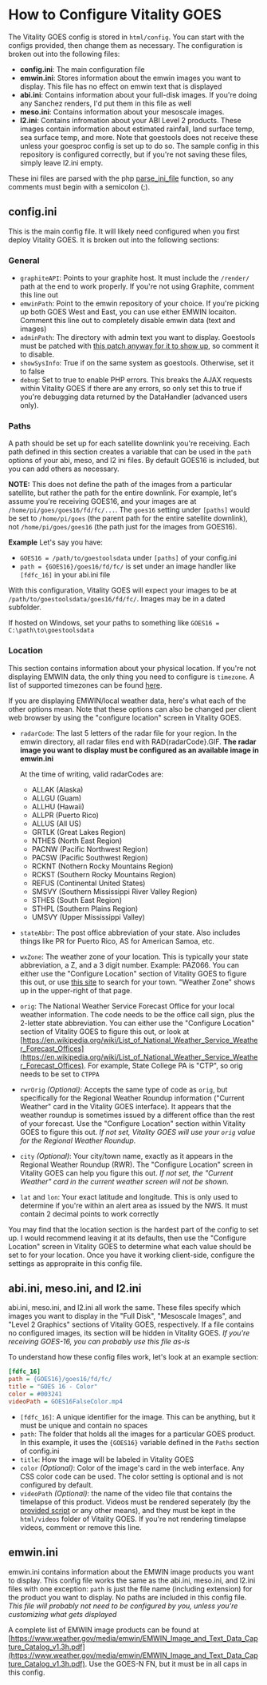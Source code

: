 # How to Configure Vitality GOES

The Vitality GOES config is stored in `html/config`. You can start with the configs provided, then change them as necessary. The configuration is broken out into the following files:

* **config.ini**: The main configuration file
* **emwin.ini**: Stores information about the emwin images you want to display. This file has no effect on emwin text that is displayed
* **abi.ini**: Contains information about your full-disk images. If you're doing any Sanchez renders, I'd put them in this file as well
* **meso.ini**: Contains information about your mesoscale images.
* **l2.ini**: Contains infromation about your ABI Level 2 products. These images contain information about estimated rainfall, land surface temp, sea surface temp, and more. Note that goestools does not receive these unless your goesproc config is set up to do so. The sample config in this repository is configured correctly, but if you're not saving these files, simply leave l2.ini empty.

These ini files are parsed with the php [parse_ini_file](https://www.php.net/manual/en/function.parse-ini-file.php) function, so any comments must begin with a semicolon (;).

## config.ini

This is the main config file. It will likely need configured when you first deploy Vitality GOES. It is broken out into the following sections:

### General
* `graphiteAPI`: Points to your graphite host. It must include the `/render/` path at the end to work properly. If you're not using Graphite, comment this line out
* `emwinPath`: Point to the emwin repository of your choice. If you're picking up both GOES West and East, you can use either EMWIN locaiton. Comment this line out to completely disable emwin data (text and images)
* `adminPath`: The directory with admin text you want to display. Goestools must be patched with [this patch anyway for it to show up](https://github.com/pietern/goestools/pull/105/files), so comment it to disable.
* `showSysInfo`: True if on the same system as goestools. Otherwise, set it to false
* `debug`: Set to true to enable PHP errors. This breaks the AJAX requests within Vitality GOES if there are any errors, so only set this to true if you're debugging data returned by the DataHandler (advanced users only).

### Paths
A path should be set up for each satellite downlink you're receiving. Each path defined in this section creates a variable that can be used in the `path` options of your abi, meso, and l2 ini files. By default GOES16 is included, but you can add others as necessary.

**NOTE:** This does not define the path of the images from a particular satellite, but rather the path for the entire downlink. For example, let's assume you're receiving GOES16, and your images are at `/home/pi/goes/goes16/fd/fc/...`. The `goes16` setting under `[paths]` would be set to `/home/pi/goes` (the parent path for the entire satellite downlink), not `/home/pi/goes/goes16` (the path just for the images from GOES16).

**Example** Let's say you have:
- `GOES16 = /path/to/goestoolsdata` under `[paths]` of your config.ini
- `path = {GOES16}/goes16/fd/fc/` is set under an image handler like `[fdfc_16]` in your abi.ini file

With this configuration, Vitality GOES will expect your images to be at `/path/to/goestoolsdata/goes16/fd/fc/`. Images may be in a dated subfolder.

If hosted on Windows, set your paths to something like `GOES16 = C:\path\to\goestoolsdata`

### Location
This section contains information about your physical location. If you're not displaying EMWIN data, the only thing you need to configure is `timezone`. A list of supported timezones can be found [here](https://www.php.net/manual/en/timezones.php).

If you are displaying EMWIN/local weather data, here's what each of the other options mean. Note that these options can also be changed per client web browser by using the "configure location" screen in Vitality GOES.

* `radarCode`: The last 5 letters of the radar file for your region. In the emwin directory, all radar files end with RAD{radarCode}.GIF. **The radar image you want to display must be configured as an available image in emwin.ini**
  
  At the time of writing, valid radarCodes are:
  *  ALLAK (Alaska)
  *  ALLGU (Guam)
  *  ALLHU (Hawaii)
  *  ALLPR (Puerto Rico)
  *  ALLUS (All US)
  *  GRTLK (Great Lakes Region)
  *  NTHES (North East Region)
  *  PACNW (Pacific Northwest Region)
  *  PACSW (Pacific Southwest Region)
  *  RCKNT (Nothern Rocky Mountains Region)
  *  RCKST (Southern Rocky Mountains Region)
  *  REFUS (Continental United States)
  *  SMSVY (Southern Mississippi River Valley Region)
  *  STHES (South East Region)
  *  STHPL (Southern Plains Region)
  *  UMSVY (Upper Mississippi Valley)
*  `stateAbbr`: The post office abbreviation of your state. Also includes things like PR for Puerto Rico, AS for American Samoa, etc.
*  `wxZone`: The weather zone of your location. This is typically your state abbreviation, a Z, and a 3 digit number. Example: PAZ066. You can either use the "Configure Location" section of Vitality GOES to figure this out, or use [this site](https://pnwpest.org/cgi-bin/wea3/wea3) to search for your town. "Weather Zone" shows up in the upper-right of that page.
*  `orig`: The National Weather Service Forecast Office for your local weather information. The code needs to be the office call sign, plus the 2-letter state abbreviation. You can either use the "Configure Location" section of Vitality GOES to figure this out, or look at [https://en.wikipedia.org/wiki/List_of_National_Weather_Service_Weather_Forecast_Offices](https://en.wikipedia.org/wiki/List_of_National_Weather_Service_Weather_Forecast_Offices). For example, State College PA is "CTP", so orig needs to be set to `CTPPA`
*  `rwrOrig` *(Optional)*: Accepts the same type of code as `orig`, but specifically for the Regional Weather Roundup information ("Current Weather" card in the Vitality GOES interface). It appears that the weather roundup is sometimes issued by a different office than the rest of your forecast. Use the "Configure Location" section within Vitality GOES to figure this out. *If not set, Vitality GOES will use your `orig` value for the Regional Weather Roundup.*
*  `city` *(Optional)*: Your city/town name, exactly as it appears in the Regional Weather Roundup (RWR). The "Configure Location" screen in Vitality GOES can help you figure this out. *If not set, the "Current Weather" card in the current weather screen will not be shown.*
*  `lat` and `lon`: Your exact latitude and longitude. This is only used to determine if you're within an alert area as issued by the NWS. It must contain 2 decimal points to work correctly

You may find that the location section is the hardest part of the config to set up. I would recommend leaving it at its defaults, then use the "Configure Location" screen in Vitality GOES to determine what each value should be set to for your location. Once you have it working client-side, configure the settings as appropraite in this config file.

## abi.ini, meso.ini, and l2.ini

abi.ini, meso.ini, and l2.ini all work the same. These files specify which images you want to display in the "Full Disk", "Mesoscale Images", and "Level 2 Graphics" sections of Vitality GOES, respectively. If a file contains no configured images, its section will be hidden in Vitality GOES. *If you're receiving GOES-16, you can probably use this file as-is*

To understand how these config files work, let's look at an example section:

```ini
[fdfc_16]
path = {GOES16}/goes16/fd/fc/
title = "GOES 16 - Color"
color = #003241
videoPath = GOES16FalseColor.mp4
```

* `[fdfc_16]`: A unique identifier for the image. This can be anything, but it must be unique and contain no spaces
* `path`: The folder that holds all the images for a particular GOES product. In this example, it uses the `{GOES16}` variable defined in the `Paths` section of config.ini
* `title`: How the image will be labeled in Vitality GOES
* `color` *(Optional)*: Color of the image's card in the web interface. Any CSS color code can be used. The color setting is optional and is not configured by default.
* `videoPath` *(Optional)*: the name of the video file that contains the timelapse of this product. Videos must be rendered seperately (by the [provided script](scripts.md#createvideos-abish) or any other means), and they must be kept in the `html/videos` folder of Vitality GOES. If you're not rendering timelapse videos, comment or remove this line.

## emwin.ini

emwin.ini contains information about the EMWIN image products you want to display. This config file works the same as the abi.ini, meso.ini, and l2.ini files with one exception: `path` is just the file name (including extension) for the product you want to display. No paths are included in this config file. *This file will probably not need to be configured by you, unless you're customizing what gets displayed*

A complete list of EMWIN image products can be found at [https://www.weather.gov/media/emwin/EMWIN_Image_and_Text_Data_Capture_Catalog_v1.3h.pdf](https://www.weather.gov/media/emwin/EMWIN_Image_and_Text_Data_Capture_Catalog_v1.3h.pdf). Use the GOES-N FN, but it must be in all caps in this config.

